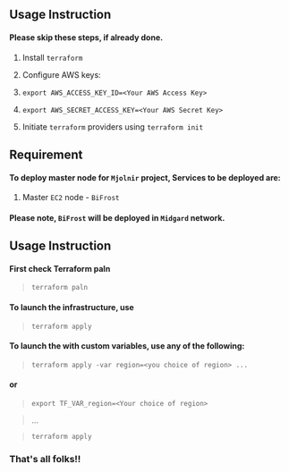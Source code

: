 ## Usage Instruction
#### Please skip these steps, if already done.

1. Install `terraform`

2. Configure AWS keys:

3.  `export AWS_ACCESS_KEY_ID=<Your AWS Access Key>`

4.  `export AWS_SECRET_ACCESS_KEY=<Your AWS Secret Key>`

5. Initiate `terraform` providers using `terraform init`

## Requirement

#### To deploy master node for `Mjolnir` project, Services to be deployed are:

1. Master `EC2` node - `BiFrost`

#### Please note, `BiFrost` will be deployed in `Midgard` network.

## Usage Instruction  

#### First check Terraform paln

> `terraform paln`

#### To launch the infrastructure, use

>  `terraform apply`

#### To launch the with custom variables, use any of the following:

>  `terraform apply -var region=<you choice of region> ...`

#### or

>  `export TF_VAR_region=<Your choice of region>`

> ...

> `terraform apply`

### That's all folks!!